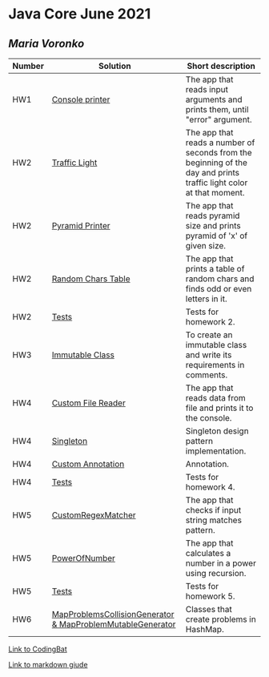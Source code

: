 # Java Core June 2021

## *Maria Voronko*

| Number | Solution  | Short description
| --- | --- | --- |
| HW1 | [Console printer](https://github.com/NikolaevArtem/Java_Core_June_2021/tree/feature/MariaVoronko/src/main/java/homework_1/HomeWork1.java) | The app that reads input arguments and prints them, until "error" argument. |
| HW2 | [Traffic Light](https://github.com/NikolaevArtem/Java_Core_June_2021/tree/feature/MariaVoronko/src/main/java/homework_2/traffic_light) | The app that reads a number of seconds from the beginning of the day and prints traffic light color at that moment. |
| HW2 | [Pyramid Printer](https://github.com/NikolaevArtem/Java_Core_June_2021/tree/feature/MariaVoronko/src/main/java/homework_2/pyramid_printer/PyramidPrinter.java) | The app that reads pyramid size and prints pyramid of 'x' of given size. |
| HW2 | [Random Chars Table](https://github.com/NikolaevArtem/Java_Core_June_2021/tree/feature/MariaVoronko/src/main/java/homework_2/random_chars_table/RandomCharsTable.java) | The app that prints a table of random chars and finds odd or even letters in it. |
| HW2 | [Tests](https://github.com/NikolaevArtem/Java_Core_June_2021/tree/feature/MariaVoronko/src/test/java/homework_2) | Tests for homework 2. |
| HW3 | [Immutable Class](https://github.com/NikolaevArtem/Java_Core_June_2021/tree/feature/MariaVoronko/src/main/java/homework_3/ImmutableCat.java) | To create an immutable class and write its requirements in comments. |
| HW4 | [Custom File Reader](https://github.com/NikolaevArtem/Java_Core_June_2021/tree/feature/MariaVoronko/src/main/java/homework_4/custom_file_reader) | The app that reads data from file and prints it to the console. |
| HW4 | [Singleton](https://github.com/NikolaevArtem/Java_Core_June_2021/tree/feature/MariaVoronko/src/main/java/homework_4/singleton) | Singleton design pattern implementation. |
| HW4 | [Custom Annotation](https://github.com/NikolaevArtem/Java_Core_June_2021/tree/feature/MariaVoronko/src/main/java/homework_4/custom_annotation) | Annotation. |
| HW4 | [Tests](https://github.com/NikolaevArtem/Java_Core_June_2021/tree/feature/MariaVoronko/src/test/java/homework_4) | Tests for homework 4. |
| HW5 | [CustomRegexMatcher](https://github.com/NikolaevArtem/Java_Core_June_2021/tree/feature/MariaVoronko/src/main/java/homework_5/custom_regex_mathcer) | The app that checks if input string matches pattern. |
| HW5 | [PowerOfNumber](https://github.com/NikolaevArtem/Java_Core_June_2021/tree/feature/MariaVoronko/src/main/java/homework_5/power_of_number) | The app that calculates a number in a power using recursion. |
| HW5 | [Tests](https://github.com/NikolaevArtem/Java_Core_June_2021/tree/feature/MariaVoronko/src/test/java/homework_5) | Tests for homework 5. |
| HW6 | [MapProblemsCollisionGenerator & MapProblemMutableGenerator](https://github.com/NikolaevArtem/Java_Core_June_2021/tree/feature/MariaVoronko/src/main/java/homework_6) | Classes that create problems in HashMap. |

[Link to CodingBat](https://codingbat.com/done?user=mari.waranko@gmail.com&tag=3702089539)

[Link to markdown giude](https://github.com/adam-p/markdown-here/wiki/Markdown-Cheatsheet)
